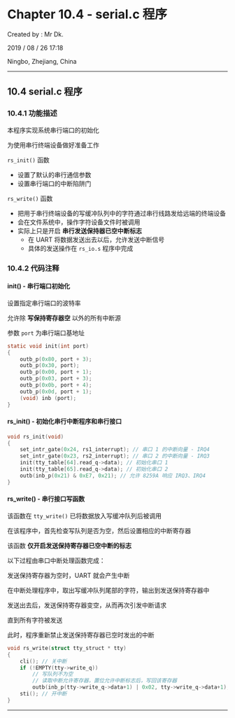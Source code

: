 # Chapter 10.4 - serial.c 程序

Created by : Mr Dk.

2019 / 08 / 26 17:18

Ningbo, Zhejiang, China

---

## 10.4 serial.c 程序

### 10.4.1 功能描述

本程序实现系统串行端口的初始化

为使用串行终端设备做好准备工作

`rs_init()` 函数

* 设置了默认的串行通信参数
* 设置串行端口的中断陷阱门

`rs_write()` 函数

* 把用于串行终端设备的写缓冲队列中的字符通过串行线路发给远端的终端设备
* 会在文件系统中，操作字符设备文件时被调用
* 实际上只是开启 __串行发送保持器已空中断标志__
  * 在 UART 将数据发送出去以后，允许发送中断信号
  * 具体的发送操作在 `rs_io.s` 程序中完成

### 10.4.2 代码注释

#### init() - 串行端口初始化

设置指定串行端口的波特率

允许除 __写保持寄存器空__ 以外的所有中断源

参数 `port` 为串行端口基地址

```c
static void init(int port)
{
    outb_p(0x80, port + 3);
    outb_p(0x30, port);
    outb_p(0x00, port + 1);
    outb_p(0x03, port + 3);
    outb_p(0x0b, port + 4);
    outb_p(0x0d, port + 1);
    (void) inb (port);
}
```

#### rs_init() - 初始化串行中断程序和串行接口

```c
void rs_init(void)
{
    set_intr_gate(0x24, rs1_interrupt); // 串口 1 的中断向量 - IRQ4
    set_intr_gate(0x23, rs2_interrupt); // 串口 2 的中断向量 - IRQ3
    init(tty_table[64].read_q->data); // 初始化串口 1
    init(tty_table[65].read_q->data); // 初始化串口 2
    outb(inb_p(0x21) & 0xE7, 0x21); // 允许 8259A 响应 IRQ3、IRQ4
}
```

#### rs_write() - 串行接口写函数

该函数在 `tty_write()` 已将数据放入写缓冲队列后被调用

在该程序中，首先检查写队列是否为空，然后设置相应的中断寄存器

该函数 __仅开启发送保持寄存器已空中断的标志__

以下过程由串口中断处理函数完成：

发送保持寄存器为空时，UART 就会产生中断

在中断处理程序中，取出写缓冲队列尾部的字符，输出到发送保持寄存器中

发送出去后，发送保持寄存器变空，从而再次引发中断请求

直到所有字符被发送

此时，程序重新禁止发送保持寄存器已空时发出的中断

```c
void rs_write(struct tty_struct * tty)
{
    cli(); // 关中断
    if (!EMPTY(tty->write_q))
        // 写队列不为空
        // 读取中断允许寄存器，置位允许中断标志后，写回该寄存器
        outb(inb_p(tty->write_q->data+1) | 0x02, tty->write_q->data+1);
    sti(); // 开中断
}
```

---

